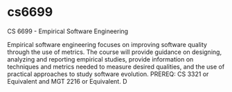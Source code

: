 # cs6699

CS 6699 - Empirical Software Engineering

Empirical software engineering focuses on improving software quality through the use of metrics. The course will provide guidance on designing, analyzing and reporting empirical studies, provide information on techniques and metrics needed to measure desired qualities, and the use of practical approaches to study software evolution. PREREQ: CS 3321 or Equivalent and MGT 2216 or Equivalent. D
